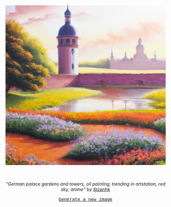 
<div align="center">
  <a href="https://zank.it" target="_blank"><img src="https://raw.githubusercontent.com/zanhk/zanhk/main/images/91.png" width="1024px"></a>
  <br>
  <br>
  <br>
  <p class="has-text-grey"><i>"German palace gardens and towers, oil painting, trending in artstation, red sky, anime"</i> by <a href="https://github.com/zanhk" target="_blank">@zanhk</a></p>
  <p><samp><a href="https://github.com/zanhk/zanhk/discussions/new?category=prompt">Generate a new image</a></samp></p>
</div>
